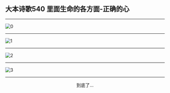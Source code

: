 
## 大本诗歌540 里面生命的各方面-正确的心
        
<div id="aplayer0"></div>

---

<img alt="0" data-original="/data/d0540/0.png">

---

<img alt="1" data-original="/data/d0540/1.png">

---

<img alt="2" data-original="/data/d0540/2.png">

---

<img alt="3" data-original="/data/d0540/3.png">

---

<p style="text-align: center">到底了...</p>

<script src="/js/dist-view.js"></script>

<script>
MAIN.id = 'd0540';
        
const ap0 = new APlayer({
    container: document.getElementById('aplayer0'),
    volume: 1,
    loop: 'none',
    preload: 'none',
    audio: [{
        name: '大本诗歌540.mp3',
        artist: '大本诗歌',
        url: 'https://res.wx.qq.com/voice/getvoice?mediaid=MzI0NTk3MDM5M18yMjQ3NDk0Mjc2',
        cover: '/favicon'
    }]
});
</script>
